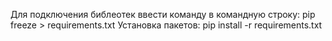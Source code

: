 Для подключения библеотек ввести команду в командную строку:
pip freeze > requirements.txt
Установка пакетов:
pip install -r requirements.txt
